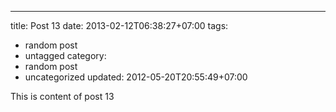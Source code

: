 ---
title: Post 13
date: 2013-02-12T06:38:27+07:00
tags:
  - random post
  - untagged
category:
  - random post
  - uncategorized
updated: 2012-05-20T20:55:49+07:00

This is content of post 13